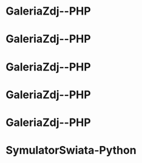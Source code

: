 # GaleriaZdj--PHP
# GaleriaZdj--PHP
# GaleriaZdj--PHP
# GaleriaZdj--PHP
# GaleriaZdj--PHP
# SymulatorSwiata-Python
